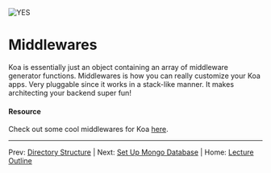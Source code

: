 ![YES](http://i.imgur.com/LbRrr.gif)
# Middlewares

Koa is essentially just an object containing an array of middleware generator functions. Middlewares is how you can really customize your Koa apps. Very pluggable since it works in a stack-like manner. It makes architecting your backend super fun!

#### Resource

Check out some cool middlewares for Koa [here](https://github.com/koajs/koa/wiki).

________________________________

Prev: [Directory Structure](./directory-structure.md) | Next: [Set Up Mongo Database](./set-up-mongo-database.md) |
Home: [Lecture Outline](../README.md)
